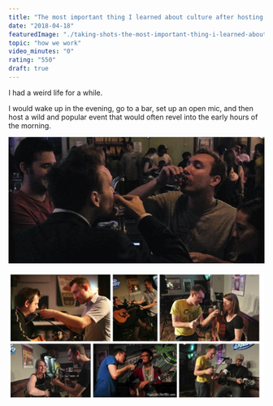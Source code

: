 ```yaml
---
title: "The most important thing I learned about culture after hosting 300 open mic nights"
date: "2018-04-18"
featuredImage: "./taking-shots-the-most-important-thing-i-learned-about-culture-after-hosting-300-open-mic-nights-mike-zetlow.jpeg"
topic: "how we work"
video_minutes: "0"
rating: "550"
draft: true
---
```


I had a weird life for a while.

I would wake up in the evening, go to a bar, set up an open mic, and then host a wild and popular event that would often revel into the early hours of the morning.

![](taking-shots-the-most-important-thing-i-learned-about-culture-after-hosting-300-open-mic-nights-mike-zetlow.jpeg)

![](open-mic-setup-the-most-important-thing-i-learned-about-culture-after-hosting-300-open-mic-nights-mike-zetlow.JPG)



